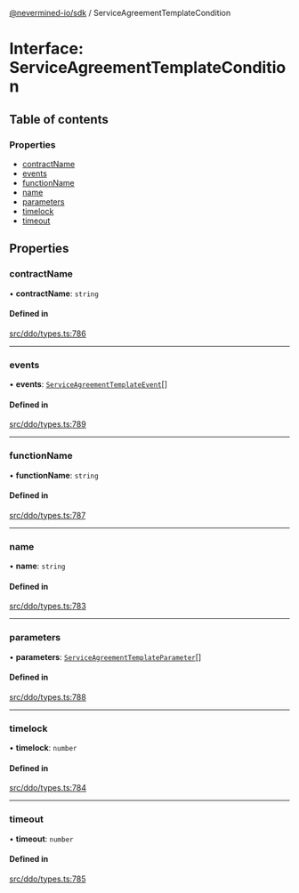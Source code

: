 [@nevermined-io/sdk](../code-reference.md) / ServiceAgreementTemplateCondition

# Interface: ServiceAgreementTemplateCondition

## Table of contents

### Properties

- [contractName](ServiceAgreementTemplateCondition.md#contractname)
- [events](ServiceAgreementTemplateCondition.md#events)
- [functionName](ServiceAgreementTemplateCondition.md#functionname)
- [name](ServiceAgreementTemplateCondition.md#name)
- [parameters](ServiceAgreementTemplateCondition.md#parameters)
- [timelock](ServiceAgreementTemplateCondition.md#timelock)
- [timeout](ServiceAgreementTemplateCondition.md#timeout)

## Properties

### contractName

• **contractName**: `string`

#### Defined in

[src/ddo/types.ts:786](https://github.com/nevermined-io/sdk-js/blob/bb26f8ab/src/ddo/types.ts#L786)

---

### events

• **events**: [`ServiceAgreementTemplateEvent`](ServiceAgreementTemplateEvent.md)[]

#### Defined in

[src/ddo/types.ts:789](https://github.com/nevermined-io/sdk-js/blob/bb26f8ab/src/ddo/types.ts#L789)

---

### functionName

• **functionName**: `string`

#### Defined in

[src/ddo/types.ts:787](https://github.com/nevermined-io/sdk-js/blob/bb26f8ab/src/ddo/types.ts#L787)

---

### name

• **name**: `string`

#### Defined in

[src/ddo/types.ts:783](https://github.com/nevermined-io/sdk-js/blob/bb26f8ab/src/ddo/types.ts#L783)

---

### parameters

• **parameters**: [`ServiceAgreementTemplateParameter`](ServiceAgreementTemplateParameter.md)[]

#### Defined in

[src/ddo/types.ts:788](https://github.com/nevermined-io/sdk-js/blob/bb26f8ab/src/ddo/types.ts#L788)

---

### timelock

• **timelock**: `number`

#### Defined in

[src/ddo/types.ts:784](https://github.com/nevermined-io/sdk-js/blob/bb26f8ab/src/ddo/types.ts#L784)

---

### timeout

• **timeout**: `number`

#### Defined in

[src/ddo/types.ts:785](https://github.com/nevermined-io/sdk-js/blob/bb26f8ab/src/ddo/types.ts#L785)
